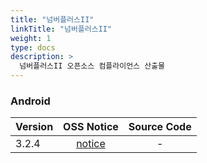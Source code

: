 ```yaml
---
title: "넘버플러스II"
linkTitle: "넘버플러스II"
weight: 1
type: docs
description: >
  넘버플러스II 오픈소스 컴플라이언스 산출물
---
```


### Android

| Version | OSS Notice | Source Code |
|---|:---:|:---:|
| 3.2.4 | [notice](https://opensource.sktelecom.com/compliance_artifacts/numberplus2/android/3.2.4/Numberplus2_android_3.2.4_OSS_Notice.html)  | - |